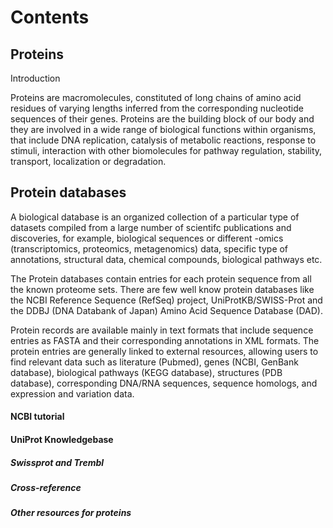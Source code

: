 # Contents

## Proteins

Introduction

Proteins are macromolecules, constituted of long chains of amino acid residues of varying lengths inferred from the corresponding nucleotide sequences of their genes. Proteins are the building block of our body and they are involved in a wide range of biological functions within organisms, that include DNA replication, catalysis of metabolic reactions, response to stimuli, interaction with other biomolecules for pathway regulation, stability, transport, localization or degradation.

## Protein databases

A biological database is an organized collection of a particular type of datasets compiled from a large number of scientifc publications and discoveries, for example, biological sequences or different -omics (transcriptomics, proteomics, metagenomics) data, specific type of annotations, structural data, chemical compounds, biological pathways etc.

The Protein databases contain entries for each protein sequence from all the known proteome sets. There are few well know protein databases like the NCBI Reference Sequence (RefSeq) project, UniProtKB/SWISS-Prot and the DDBJ (DNA Databank of Japan) Amino Acid Sequence Database (DAD). 

Protein records are available mainly in text formats that include sequence entries as FASTA and their corresponding annotations in XML formats. The protein entries are generally linked to external resources, allowing users to find relevant data such as literature (Pubmed), genes (NCBI, GenBank database), biological pathways (KEGG database), structures (PDB database), corresponding DNA/RNA sequences, sequence homologs, and expression and variation data.

#### NCBI tutorial
#### UniProt Knowledgebase
##### Swissprot and Trembl
##### Cross-reference
##### Other resources for proteins



